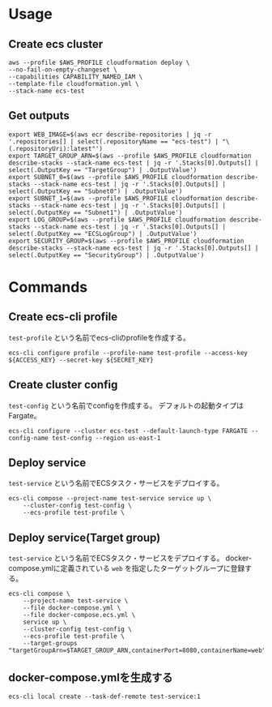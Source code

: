# Usage
## Create ecs cluster
```shell
aws --profile $AWS_PROFILE cloudformation deploy \
--no-fail-on-empty-changeset \
--capabilities CAPABILITY_NAMED_IAM \
--template-file cloudformation.yml \
--stack-name ecs-test
```

## Get outputs
```shell
export WEB_IMAGE=$(aws ecr describe-repositories | jq -r '.repositories[] | select(.repositoryName == "ecs-test") | "\(.repositoryUri):latest"')
export TARGET_GROUP_ARN=$(aws --profile $AWS_PROFILE cloudformation describe-stacks --stack-name ecs-test | jq -r '.Stacks[0].Outputs[] | select(.OutputKey == "TargetGroup") | .OutputValue')
export SUBNET_0=$(aws --profile $AWS_PROFILE cloudformation describe-stacks --stack-name ecs-test | jq -r '.Stacks[0].Outputs[] | select(.OutputKey == "Subnet0") | .OutputValue')
export SUBNET_1=$(aws --profile $AWS_PROFILE cloudformation describe-stacks --stack-name ecs-test | jq -r '.Stacks[0].Outputs[] | select(.OutputKey == "Subnet1") | .OutputValue')
export LOG_GROUP=$(aws --profile $AWS_PROFILE cloudformation describe-stacks --stack-name ecs-test | jq -r '.Stacks[0].Outputs[] | select(.OutputKey == "ECSLogGroup") | .OutputValue')
export SECURITY_GROUP=$(aws --profile $AWS_PROFILE cloudformation describe-stacks --stack-name ecs-test | jq -r '.Stacks[0].Outputs[] | select(.OutputKey == "SecurityGroup") | .OutputValue')
```

# Commands
## Create ecs-cli profile
`test-profile` という名前でecs-cliのprofileを作成する。

```shell
ecs-cli configure profile --profile-name test-profile --access-key ${ACCESS_KEY} --secret-key ${SECRET_KEY}
```

## Create cluster config
`test-config` という名前でconfigを作成する。
デフォルトの起動タイプはFargate。

```shell
ecs-cli configure --cluster ecs-test --default-launch-type FARGATE --config-name test-config --region us-east-1
```

## Deploy service
`test-service` という名前でECSタスク・サービスをデプロイする。

```shell
ecs-cli compose --project-name test-service service up \
    --cluster-config test-config \
    --ecs-profile test-profile \
```

## Deploy service(Target group)
`test-service` という名前でECSタスク・サービスをデプロイする。
docker-compose.ymlに定義されている `web` を指定したターゲットグループに登録する。

```shell
ecs-cli compose \ 
    --project-name test-service \
    --file docker-compose.yml \
    --file docker-compose.ecs.yml \
    service up \
    --cluster-config test-config \
    --ecs-profile test-profile \
    --target-groups "targetGroupArn=$TARGET_GROUP_ARN,containerPort=8080,containerName=web"
```

## docker-compose.ymlを生成する
```shell
ecs-cli local create --task-def-remote test-service:1
```
